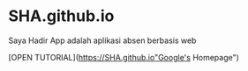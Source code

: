 # SHA.github.io
Saya Hadir App adalah aplikasi absen berbasis web


[OPEN TUTORIAL](https://SHA.github.io"Google's Homepage")
